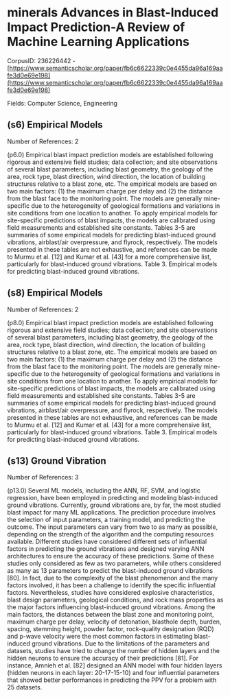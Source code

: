# minerals Advances in Blast-Induced Impact Prediction-A Review of Machine Learning Applications

CorpusID: 236226442 - [https://www.semanticscholar.org/paper/fb6c6622339c0e4455da96a169aafe3d0e69e198](https://www.semanticscholar.org/paper/fb6c6622339c0e4455da96a169aafe3d0e69e198)

Fields: Computer Science, Engineering

## (s6) Empirical Models
Number of References: 2

(p6.0) Empirical blast impact prediction models are established following rigorous and extensive field studies; data collection; and site observations of several blast parameters, including blast geometry, the geology of the area, rock type, blast direction, wind direction, the location of building structures relative to a blast zone, etc. The empirical models are based on two main factors: (1) the maximum charge per delay and (2) the distance from the blast face to the monitoring point. The models are generally mine-specific due to the heterogeneity of geological formations and variations in site conditions from one location to another. To apply empirical models for site-specific predictions of blast impacts, the models are calibrated using field measurements and established site constants. Tables 3-5 are summaries of some empirical models for predicting blast-induced ground vibrations, airblast/air overpressure, and flyrock, respectively. The models presented in these tables are not exhaustive, and references can be made to Murmu et al. [12] and Kumar et al. [43] for a more comprehensive list, particularly for blast-induced ground vibrations. Table 3. Empirical models for predicting blast-induced ground vibrations.
## (s8) Empirical Models
Number of References: 2

(p8.0) Empirical blast impact prediction models are established following rigorous and extensive field studies; data collection; and site observations of several blast parameters, including blast geometry, the geology of the area, rock type, blast direction, wind direction, the location of building structures relative to a blast zone, etc. The empirical models are based on two main factors: (1) the maximum charge per delay and (2) the distance from the blast face to the monitoring point. The models are generally mine-specific due to the heterogeneity of geological formations and variations in site conditions from one location to another. To apply empirical models for site-specific predictions of blast impacts, the models are calibrated using field measurements and established site constants. Tables 3-5 are summaries of some empirical models for predicting blast-induced ground vibrations, airblast/air overpressure, and flyrock, respectively. The models presented in these tables are not exhaustive, and references can be made to Murmu et al. [12] and Kumar et al. [43] for a more comprehensive list, particularly for blast-induced ground vibrations. Table 3. Empirical models for predicting blast-induced ground vibrations.
## (s13) Ground Vibration
Number of References: 3

(p13.0) Several ML models, including the ANN, RF, SVM, and logistic regression, have been employed in predicting and modeling blast-induced ground vibrations. Currently, ground vibrations are, by far, the most studied blast impact for many ML applications. The prediction procedure involves the selection of input parameters, a training model, and predicting the outcome. The input parameters can vary from two to as many as possible, depending on the strength of the algorithm and the computing resources available. Different studies have considered different sets of influential factors in predicting the ground vibrations and designed varying ANN architectures to ensure the accuracy of these predictions. Some of these studies only considered as few as two parameters, while others considered as many as 13 parameters to predict the blast-induced ground vibrations [80]. In fact, due to the complexity of the blast phenomenon and the many factors involved, it has been a challenge to identify the specific influential factors. Nevertheless, studies have considered explosive characteristics, blast design parameters, geological conditions, and rock mass properties as the major factors influencing blast-induced ground vibrations. Among the main factors, the distances between the blast zone and monitoring point, maximum charge per delay, velocity of detonation, blasthole depth, burden, spacing, stemming height, powder factor, rock-quality designation (RQD) and p-wave velocity were the most common factors in estimating blast-induced ground vibrations. Due to the limitations of the parameters and datasets, studies have tried to change the number of hidden layers and the hidden neurons to ensure the accuracy of their predictions [81]. For instance, Amnieh et al. [82] designed an ANN model with four hidden layers (hidden neurons in each layer: 20-17-15-10) and four influential parameters that showed better performances in predicting the PPV for a problem with 25 datasets.
